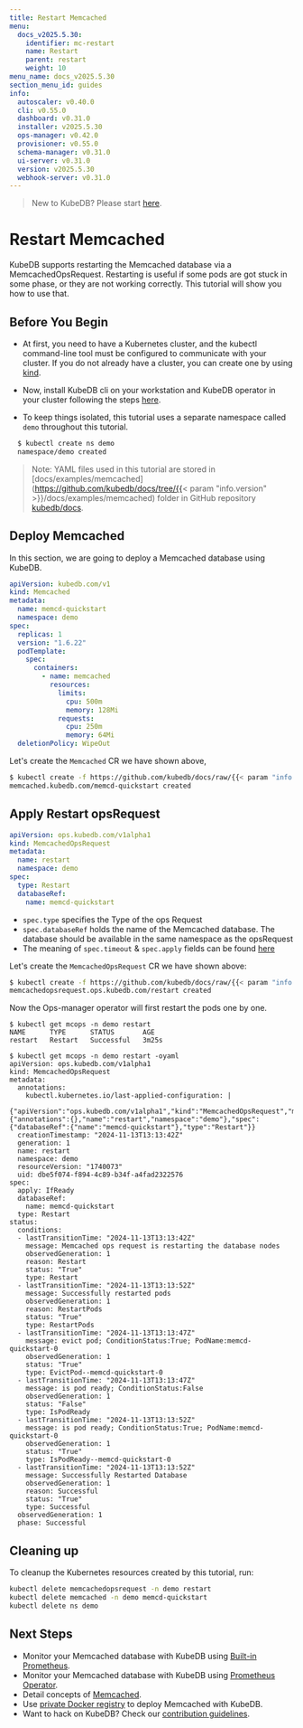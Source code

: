 ```yaml
---
title: Restart Memcached
menu:
  docs_v2025.5.30:
    identifier: mc-restart
    name: Restart
    parent: restart
    weight: 10
menu_name: docs_v2025.5.30
section_menu_id: guides
info:
  autoscaler: v0.40.0
  cli: v0.55.0
  dashboard: v0.31.0
  installer: v2025.5.30
  ops-manager: v0.42.0
  provisioner: v0.55.0
  schema-manager: v0.31.0
  ui-server: v0.31.0
  version: v2025.5.30
  webhook-server: v0.31.0
---
```


> New to KubeDB? Please start [here](/docs/v2025.5.30/README).

# Restart Memcached

KubeDB supports restarting the Memcached database via a MemcachedOpsRequest. Restarting is useful if some pods are got stuck in some phase, or they are not working correctly. This tutorial will show you how to use that.

## Before You Begin

- At first, you need to have a Kubernetes cluster, and the kubectl command-line tool must be configured to communicate with your cluster. If you do not already have a cluster, you can create one by using [kind](https://kind.sigs.k8s.io/docs/user/quick-start/).

- Now, install KubeDB cli on your workstation and KubeDB operator in your cluster following the steps [here](/docs/v2025.5.30/setup/README).

- To keep things isolated, this tutorial uses a separate namespace called `demo` throughout this tutorial.

```bash
  $ kubectl create ns demo
  namespace/demo created
  ```

> Note: YAML files used in this tutorial are stored in [docs/examples/memcached](https://github.com/kubedb/docs/tree/{{< param "info.version" >}}/docs/examples/memcached) folder in GitHub repository [kubedb/docs](https://github.com/kubedb/docs).

## Deploy Memcached

In this section, we are going to deploy a Memcached database using KubeDB.

```yaml
apiVersion: kubedb.com/v1
kind: Memcached
metadata:
  name: memcd-quickstart
  namespace: demo
spec:
  replicas: 1
  version: "1.6.22"
  podTemplate:
    spec:
      containers:
        - name: memcached
          resources:
            limits:
              cpu: 500m
              memory: 128Mi
            requests:
              cpu: 250m
              memory: 64Mi
  deletionPolicy: WipeOut
```

Let's create the `Memcached` CR we have shown above,

```bash
$ kubectl create -f https://github.com/kubedb/docs/raw/{{< param "info.version" >}}/docs/examples/memcached/restart/memcached.yaml
memcached.kubedb.com/memcd-quickstart created
```

## Apply Restart opsRequest

```yaml
apiVersion: ops.kubedb.com/v1alpha1
kind: MemcachedOpsRequest
metadata:
  name: restart
  namespace: demo
spec:
  type: Restart
  databaseRef:
    name: memcd-quickstart
```

- `spec.type` specifies the Type of the ops Request
- `spec.databaseRef` holds the name of the Memcached database. The database should be available in the same namespace as the opsRequest
- The meaning of `spec.timeout` & `spec.apply` fields can be found [here](/docs/v2025.5.30/guides/memcached/concepts/memcached-opsrequest)

Let's create the `MemcachedOpsRequest` CR we have shown above:

```bash
$ kubectl create -f https://github.com/kubedb/docs/raw/{{< param "info.version" >}}/docs/examples/memcached/restart/opsrequest-restart.yaml
memcachedopsrequest.ops.kubedb.com/restart created
```

Now the Ops-manager operator will first restart the pods one by one.

```shell
$ kubectl get mcops -n demo restart 
NAME      TYPE      STATUS       AGE
restart   Restart   Successful   3m25s

$ kubectl get mcops -n demo restart -oyaml
apiVersion: ops.kubedb.com/v1alpha1
kind: MemcachedOpsRequest
metadata:
  annotations:
    kubectl.kubernetes.io/last-applied-configuration: |
      {"apiVersion":"ops.kubedb.com/v1alpha1","kind":"MemcachedOpsRequest","metadata":{"annotations":{},"name":"restart","namespace":"demo"},"spec":{"databaseRef":{"name":"memcd-quickstart"},"type":"Restart"}}
  creationTimestamp: "2024-11-13T13:13:42Z"
  generation: 1
  name: restart
  namespace: demo
  resourceVersion: "1740073"
  uid: dbe5f074-f894-4c89-b34f-a4fad2322576
spec:
  apply: IfReady
  databaseRef:
    name: memcd-quickstart
  type: Restart
status:
  conditions:
  - lastTransitionTime: "2024-11-13T13:13:42Z"
    message: Memcached ops request is restarting the database nodes
    observedGeneration: 1
    reason: Restart
    status: "True"
    type: Restart
  - lastTransitionTime: "2024-11-13T13:13:52Z"
    message: Successfully restarted pods
    observedGeneration: 1
    reason: RestartPods
    status: "True"
    type: RestartPods
  - lastTransitionTime: "2024-11-13T13:13:47Z"
    message: evict pod; ConditionStatus:True; PodName:memcd-quickstart-0
    observedGeneration: 1
    status: "True"
    type: EvictPod--memcd-quickstart-0
  - lastTransitionTime: "2024-11-13T13:13:47Z"
    message: is pod ready; ConditionStatus:False
    observedGeneration: 1
    status: "False"
    type: IsPodReady
  - lastTransitionTime: "2024-11-13T13:13:52Z"
    message: is pod ready; ConditionStatus:True; PodName:memcd-quickstart-0
    observedGeneration: 1
    status: "True"
    type: IsPodReady--memcd-quickstart-0
  - lastTransitionTime: "2024-11-13T13:13:52Z"
    message: Successfully Restarted Database
    observedGeneration: 1
    reason: Successful
    status: "True"
    type: Successful
  observedGeneration: 1
  phase: Successful
```

## Cleaning up

To cleanup the Kubernetes resources created by this tutorial, run:

```bash
kubectl delete memcachedopsrequest -n demo restart
kubectl delete memcached -n demo memcd-quickstart
kubectl delete ns demo
```

## Next Steps

- Monitor your Memcached database with KubeDB using [Built-in Prometheus](/docs/v2025.5.30/guides/memcached/monitoring/using-builtin-prometheus).
- Monitor your Memcached database with KubeDB using [Prometheus Operator](/docs/v2025.5.30/guides/memcached/monitoring/using-prometheus-operator).
- Detail concepts of [Memcached](/docs/v2025.5.30/guides/memcached/concepts/memcached).
- Use [private Docker registry](/docs/v2025.5.30/guides/memcached/private-registry/using-private-registry) to deploy Memcached with KubeDB.
- Want to hack on KubeDB? Check our [contribution guidelines](/docs/v2025.5.30/CONTRIBUTING).
